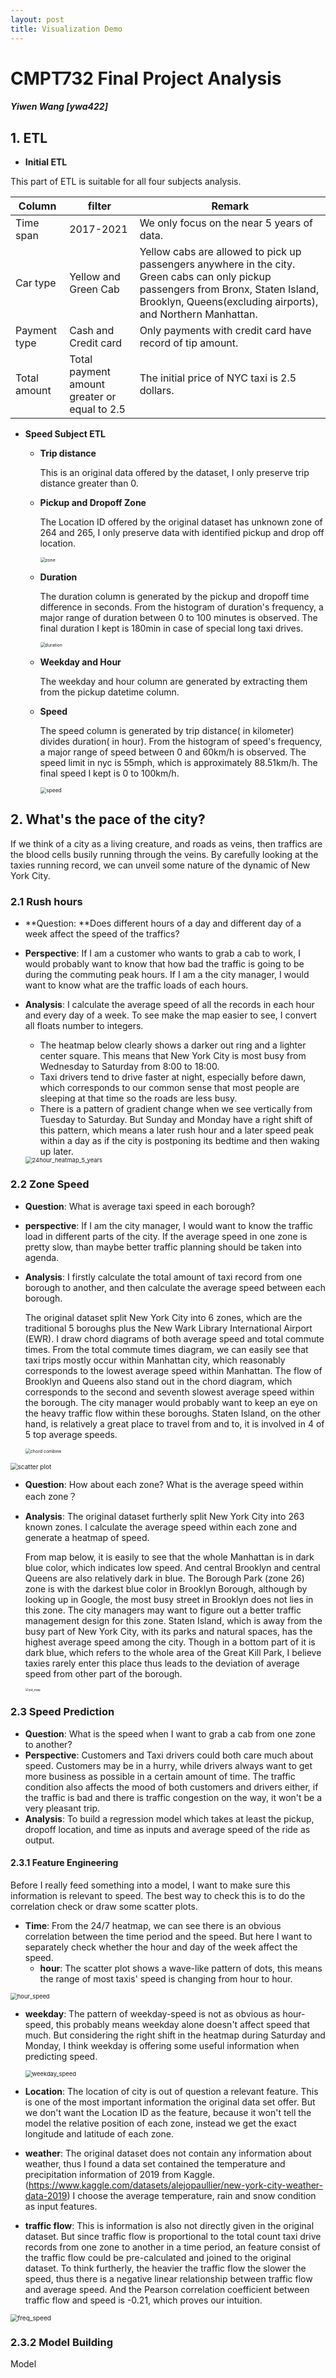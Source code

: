 ```yaml
---
layout: post
title: Visualization Demo
---
```



# CMPT732 Final Project Analysis

##### Yiwen Wang [ywa422]

## 1. ETL

+ **Initial ETL**

This part of ETL is suitable for all four subjects analysis.

| Column       | filter                                       | Remark                                                       |
| ------------ | -------------------------------------------- | ------------------------------------------------------------ |
| Time span    | 2017-2021                                    | We only focus on the near 5 years of data.                   |
| Car type     | Yellow and Green Cab                         | Yellow cabs are allowed to pick up passengers anywhere in the city. Green cabs can only pickup passengers from Bronx, Staten Island, Brooklyn, Queens(excluding airports), and Northern Manhattan. |
| Payment type | Cash and Credit card                         | Only payments with credit card have record of tip amount.    |
| Total amount | Total payment amount greater or equal to 2.5 | The initial price of NYC taxi is 2.5 dollars.                |

+ **Speed Subject ETL**

  + **Trip distance**

    This is an original data offered by the dataset, I only preserve trip distance greater than 0.

  + **Pickup and Dropoff Zone**

    The Location ID offered by the original dataset has unknown zone of 264 and 265, I only preserve data with identified pickup and drop off location.

    <img src="D:\2022秋季学期\732Lab\final project\nyc_cab_code\new-york-city-taxi-speed-explore\new-york-city-taxi-speed-explore\figure\zone.png" alt="zone" style="zoom:50%;" />

  + **Duration**

    The duration column is generated by the pickup and dropoff time difference in seconds. From the histogram of duration's frequency, a major range of duration  between 0 to 100 minutes is observed. The final duration I kept is 180min in case of special long taxi drives. 

    <img src="D:\2022秋季学期\732Lab\final project\nyc_cab_code\new-york-city-taxi-speed-explore\new-york-city-taxi-speed-explore\figure\duration.png" alt="duration" style="zoom:50%;" />

  + **Weekday and Hour** 

    The weekday and hour column are generated by extracting them from the pickup datetime column. 

  + **Speed**

    The speed column is generated by trip distance( in kilometer) divides duration( in hour). From the histogram of speed's frequency, a major range of speed between 0 and 60km/h is observed. The speed limit in nyc is 55mph, which is approximately 88.51km/h. The final speed I kept is 0 to 100km/h.

    <img src="D:\2022秋季学期\732Lab\final project\nyc_cab_code\new-york-city-taxi-speed-explore\new-york-city-taxi-speed-explore\figure\speed.png" alt="speed" style="zoom: 60%;" />

## 2. What's the pace of the city?

If we think of a city as a living creature, and roads as veins, then traffics are the blood cells busily running through the veins. By carefully looking at the taxies running record, we can unveil some nature of the dynamic of New York City. 

### 2.1 Rush hours

+ **Question: **Does different hours of a day and different day of a week affect the speed of the traffics? 

+ **Perspective**: If I am a customer who wants to grab a cab to work, I would probably want to know that how bad the traffic is going to be during the commuting peak hours. If I am a the city manager, I would want to know what are the traffic loads of each hours.

+ **Analysis**: I calculate the average speed of all the records in each hour and every day of a week. To see make the map easier to see, I convert all floats number to integers.

  + The heatmap below clearly shows a darker out ring and a lighter center square. This means that New York City is most busy from Wednesday to Saturday from 8:00 to 18:00. 
  + Taxi drivers tend to drive faster at night, especially before dawn, which corresponds to our common sense that most people are sleeping at that time so the roads are less busy. 
  + There is a pattern of gradient change when we see vertically from Tuesday to Saturday. But Sunday and Monday have a right shift of this pattern, which means a later rush hour and a later speed peak within a day as if the city is postponing its bedtime and then waking up later. 

  <img src="D:\2022秋季学期\732Lab\final project\nyc_cab_code\new-york-city-taxi-speed-explore\new-york-city-taxi-speed-explore\figure\figure\24hour_heatmap_5_years.png" alt="24hour_heatmap_5_years" style="zoom: 67%;" />

### 2.2 Zone Speed

+ **Question**: What is average taxi speed in each borough?

+ **perspective**: If I am the city manager,  I would want to know the traffic load in different parts of the city. If the average speed in one zone is pretty slow, than maybe better traffic planning should be taken into agenda.

+ **Analysis**: I firstly calculate the total amount of taxi record from one borough to another, and then calculate the average speed between each borough. 

  The original dataset split New York City into 6 zones, which are the traditional 5 boroughs plus the New Wark Library International Airport (EWR). I draw chord diagrams of both average speed and total commute times. From the total commute times diagram, we can easily see that taxi trips mostly occur within Manhattan city, which reasonably corresponds to the lowest average speed within Manhattan. The flow of Brooklyn and Queens also stand out in the chord diagram, which corresponds to the second and seventh slowest average speed within the borough. The city manager would probably want to keep an eye on the heavy traffic flow within these boroughs. Staten Island, on the other hand, is relatively a great place to travel from and to, it is involved in 4 of 5 top average speeds. 

  <img src="D:\2022秋季学期\732Lab\final project\chord combine.png" alt="chord combine" style="zoom:50%;" />

<img src="D:\2022秋季学期\732Lab\final project\scatter plot.png" alt="scatter plot" style="zoom:72%;" />

+ **Question**: How about each zone? What is the average speed within each zone？

+ **Analysis**: The original dataset furtherly split New York City into 263 known zones. I calculate the average speed within each zone and generate a heatmap of speed.

  From map below, it is easily to see that the whole Manhattan is in dark blue color, which indicates low speed. And central Brooklyn and central Queens are also relatively dark in blue. The Borough Park (zone 26) zone is with the darkest blue color in Brooklyn Borough, although by looking up in Google, the most busy street in Brooklyn does not lies in this zone. The city managers may want to figure out a better traffic management design for this zone. Staten Island, which is away from the busy part of New York City, with its parks and natural spaces, has the highest average speed among the city. Though in a bottom part of it is dark blue, which refers to the whole area of the Great Kill Park, I believe taxies rarely enter this place thus leads to the deviation of average speed from other part of the borough.

  <img src="D:\2022秋季学期\732Lab\final project\pd_map.png" alt="pd_map" style="zoom:35%;" />

### 2.3 Speed Prediction

+ **Question**: What is the speed when I want to grab a cab from one zone to another?
+ **Perspective**: Customers and Taxi drivers could both care much about speed. Customers may be in a hurry, while drivers always want to get more business as possible in a certain amount of time. The traffic condition also affects the mood of both customers and drivers either, if the traffic is bad and there is traffic congestion on the way, it won't be a very pleasant trip.
+ **Analysis**: To build a regression model which takes at least the pickup, dropoff location, and time as inputs and average speed of the ride as output.

#### 2.3.1 Feature Engineering

Before I really feed something into a model, I want to make sure this information is relevant to speed. The best way to check this is to do the correlation check or draw some scatter plots.

+ **Time**: From the 24/7 heatmap, we can see there is an obvious correlation between the time period and the speed. But here I want to separately check whether the hour and day of the week affect the speed.
  + **hour**: The scatter plot shows a wave-like pattern of dots, this means the range of most taxis' speed is changing from hour to hour.

<img src="D:\2022秋季学期\732Lab\final project\nyc_cab_code\new-york-city-taxi-speed-explore\new-york-city-taxi-speed-explore\figure\figure\hour_speed.png" alt="hour_speed" style="zoom:67%;" />

+ **weekday**: The pattern of weekday-speed is not as obvious as hour-speed, this probably means weekday alone doesn't affect speed that much. But considering the right shift in the heatmap during Saturday and Monday, I think weekday is offering some useful information when predicting speed. 

  <img src="D:\2022秋季学期\732Lab\final project\nyc_cab_code\new-york-city-taxi-speed-explore\new-york-city-taxi-speed-explore\figure\figure\weekday_speed.png" alt="weekday_speed" style="zoom:67%;" />

+ **Location**: The location of city is out of question a relevant feature. This is one of the most important information the original data set offer. But we don't want the Location ID as the feature, because it won't tell the model the relative position of each zone, instead we get the exact longitude and latitude of each zone. 

+ **weather**: The original dataset does not contain any information about weather, thus I found a data set contained the temperature and precipitation information of 2019 from Kaggle. (https://www.kaggle.com/datasets/alejopaullier/new-york-city-weather-data-2019) I choose the average temperature, rain and snow condition as input features. 

+ **traffic flow**: This is information is also not directly given in the original dataset. But since traffic flow is proportional to the total count  taxi drive records from one zone to another in a time period, an feature consist of the traffic flow could be pre-calculated and joined to the original dataset. To think furtherly, the heavier the traffic flow the slower the speed, thus there is a negative linear relationship between traffic flow and average speed. And the Pearson correlation coefficient between traffic flow and speed is -0.21, which proves our intuition.

<img src="D:\2022秋季学期\732Lab\final project\freq_speed.png" alt="freq_speed" style="zoom:72%;" />

### 2.3.2 Model Building

Model 
